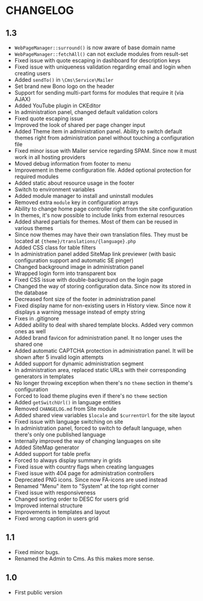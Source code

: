 CHANGELOG
=========

1.3
---

 * `WebPageManager::surround()` is now aware of base domain name
 * `WebPageManager::fetchAll()` can not exclude modules from result-set
 * Fixed issue with quote escaping in dashboard for description keys
 * Fixed issue with uniqueness validation regarding email and login when creating users
 * Added `sendTo()` in `\Cms\Service\Mailer`
 * Set brand new Bono logo on the header
 * Support for sending multi-part forms for modules that require it (via AJAX)
 * Added YouTube plugin in CKEditor
 * In administration panel, changed default validation colors
 * Fixed quote escaping issue
 * Improved the look of shared per page changer input
 * Added Theme item in administration panel. Ability to switch default themes right from administration panel without touching a configuration file
 * Fixed minor issue with Mailer service regarding SPAM. Since now it must work in all hosting providers
 * Moved debug information from footer to menu
 * Improvement in theme configuration file. Added optional protection for required modules
 * Added static about resource usage in the footer
 * Switch to environment variables
 * Added module manager to install and uninstall modules
 * Removed extra `module` key in configuration arrays
 * Ability to change home page controller right from the site configuration
 * In themes, it's now possible to include links from external resources
 * Added shared partials for themes. Most of them can be reused in various themes
 * Since now themes may have their own translation files. They must be located at `{theme}/translations/{language}.php`
 * Added CSS class for table filters
 * In administration panel added SiteMap link previewer (with basic configuration support and automatic SE pinger)
 * Changed background image in administration panel
 * Wrapped login form into transparent box
 * Fixed CSS issue with double-background on the login page
 * Changed the way of storing configuration data. Since now its stored in the database
 * Decreased font size of the footer in administration panel
 * Fixed display name for non-existing users in History view. Since now it displays a warning message instead of empty string
 * Fixes in .gitignore
 * Added ability to deal with shared template blocks. Added very common ones as well
 * Added brand favicon for administration panel. It no longer uses the shared one
 * Added automatic CAPTCHA protection in administration panel. It will be shown after 5 invalid login attempts
 * Added support for dynamic administration segment
 * In administration area, replaced static URLs with their corresponding generators in templates
 * No longer throwing exception when there's no `theme` section in theme's configuration
 * Forced to load theme plugins even if there's no `theme` section
 * Added `getSwitchUrl()` in language entities
 * Removed `CHANGELOG.md` from Site module
 * Added shared view variables `$locale` and `$currentUrl` for the site layout
 * Fixed issue with language switching on site
 * In administration panel, forced to switch to default language, when there's only one published language
 * Internally improved the way of changing languages on site
 * Added SiteMap generator
 * Added support for table prefix
 * Forced to always display summary in grids
 * Fixed issue with country flags when creating languages
 * Fixed issue with 404 page for administration controllers
 * Deprecated PNG icons. Since now FA-icons are used instead
 * Renamed "Menu" item to "System" at the top right corner
 * Fixed issue with responsiveness
 * Changed sorting order to DESC for users grid
 * Improved internal structure
 * Improvements in templates and layout
 * Fixed wrong caption in users grid

1.1
---

 * Fixed minor bugs.
 * Renamed the Admin to Cms. As this makes more sense.


1.0
---

 * First public version